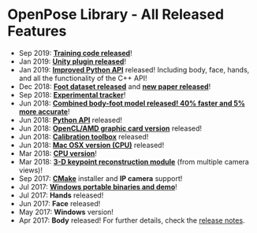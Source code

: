 OpenPose Library - All Released Features
====================================

- Sep 2019: [**Training code released**](https://github.com/CMU-Perceptual-Computing-Lab/openpose_train)!
- Jan 2019: [**Unity plugin released**](https://github.com/CMU-Perceptual-Computing-Lab/openpose_unity_plugin)!
- Jan 2019: [**Improved Python API**](doc/modules/python_module.md) released! Including body, face, hands, and all the functionality of the C++ API!
- Dec 2018: [**Foot dataset released**](https://cmu-perceptual-computing-lab.github.io/foot_keypoint_dataset) and [**new paper released**](https://arxiv.org/abs/1812.08008)!
- Sep 2018: [**Experimental tracker**](./quick_start.md#tracking)!
- Jun 2018: [**Combined body-foot model released! 40% faster and 5% more accurate**](./installation.md)!
- Jun 2018: [**Python API**](./modules/python_module.md) released!
- Jun 2018: [**OpenCL/AMD graphic card version**](./modules/calibration_module.md) released!
- Jun 2018: [**Calibration toolbox**](./modules/calibration_module.md) released!
- Jun 2018: [**Mac OSX version (CPU)**](./installation.md) released!
- Mar 2018: [**CPU version**](./installation.md#cpu-version)!
- Mar 2018: [**3-D keypoint reconstruction module**](./modules/3d_reconstruction_module.md) (from multiple camera views)!
- Sep 2017: [**CMake**](./installation.md) installer and **IP camera** support!
- Jul 2017: [**Windows portable binaries and demo**](https://github.com/CMU-Perceptual-Computing-Lab/openpose/releases)!
- Jul 2017: **Hands** released!
- Jun 2017: **Face** released!
- May 2017: **Windows** version!
- Apr 2017: **Body** released!
For further details, check the [release notes](./release_notes.md).
